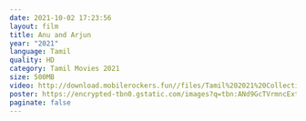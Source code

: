 ```yaml
---
date: 2021-10-02 17:23:56
layout: film
title: Anu and Arjun
year: "2021"
language: Tamil
quality: HD
category: Tamil Movies 2021
size: 500MB
video: http://download.mobilerockers.fun//files/Tamil%202021%20Collection/Anu%20and%20Arjun%20(2021)/Anu%20and%20Arjun%20(2021)%20Full%20Movies/Anu%20and%20Arjun%20(2021)%20DVDRip/Anu%20And%20Arjun%20(2021)%20DVDRip%20Single%20Part.mp4
poster: https://encrypted-tbn0.gstatic.com/images?q=tbn:ANd9GcTVrmncExtfyvBuX8JX_dD6gMpH2a-WVxuHSQ&usqp=CAU
paginate: false
---
```

